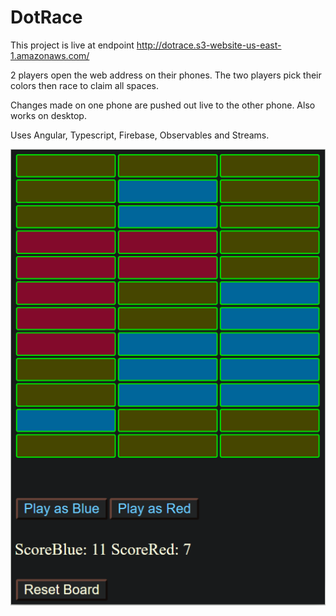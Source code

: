 # DotRace

This project is live at endpoint http://dotrace.s3-website-us-east-1.amazonaws.com/

2 players open the web address on their phones. The two players pick their colors then race to claim all spaces.

Changes made on one phone are pushed out live to the other phone. Also works on desktop.

Uses Angular, Typescript, Firebase, Observables and Streams.

![](screenshot/screenshot.png)
